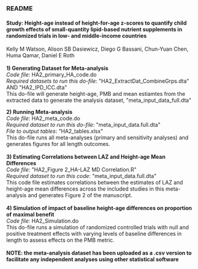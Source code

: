 ### README

#### Study: Height-age instead of height-for-age z-scores to quantify child growth effects of small-quantity lipid-based nutrient supplements in randomized trials in low- and middle-income countries<br/>
Kelly M Watson, Alison SB Dasiewicz, Diego G Bassani, Chun-Yuan Chen, Huma Qamar, Daniel E Roth<br/>
<br/>
**1) Generating Dataset for Meta-analysis**<br/>
*Code file*: HA2_primary_HA_code.do  <br/>
*Required datasets to run this do-file*: "HA2_ExtractDat_CombineGrps.dta" AND "HA2_IPD_ICC.dta" <br/>
This do-file will generate height-age, PMB and mean estiamtes from the extracted data to generate the analysis dataset, "meta_input_data_full.dta" <br/>

**2) Running Meta-analysis**<br/>
*Code file*: HA2_meta_code.do<br/>
*Required dataset to run this do-file*: "meta_input_data.full.dta"<br/>
*File to output tables*: "HA2_tables.xlsx"<br/>
This do-file runs all meta-analyses (primary and sensitivity analyses) and generates figures for all length outcomes.<br/>
<br/>
**3) Estimating Correlations between LAZ and Height-age Mean Differences**<br/>
*Code file*: "HA2_Figure 2_HA-LAZ MD Correlation.R"<br/>
*Required dataset to run this code*: "meta_input_data.full.dta" <br/>
This code file estimates correlations between the estimates of LAZ and height-age mean differences across the included studies in this meta-analysis and generates Figure 2 of the manuscript.<br/>
<br/>
**4) Simulation of impact of baseline height-age differences on proportion of maximal benefit**<br/>
*Code file*: HA2_Simulation.do<br/>
This do-file runs a simulation of randomized controlled trials with null and positive treatment effects with varying levels of baseline differences in length to assess effects on the PMB metric.<br/>
<br/>
**NOTE: the meta-analysis dataset has been uploaded as a .csv version to facilitate any independent analyses using other statistical software**

